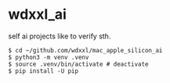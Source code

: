 # wdxxl_ai
self ai projects like to verify sth. 

```
$ cd ~/github.com/wdxxl/mac_apple_silicon_ai 
$ python3 -m venv .venv
$ source .venv/bin/activate # deactivate
$ pip install -U pip
```
